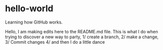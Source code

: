 # hello-world
Learning how GitHub works.

Hello,
I am making edits here to the README.md file.
This is what I do when trying to discover a new way to party, 
1/ create a branch, 
2/ make a change, 
3/ Commit changes
4/ and then I do a little dance
